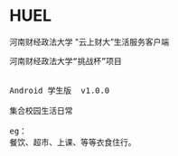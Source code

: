 # HUEL
河南财经政法大学 "云上财大”生活服务客户端
<pre>
河南财经政法大学“挑战杯”项目


Android 学生版  v1.0.0

集合校园生活日常

eg：
餐饮、超市、上课、等等衣食住行。

</pre>
